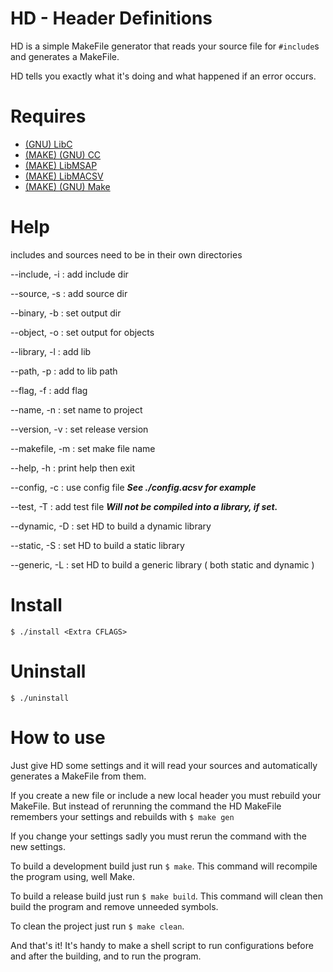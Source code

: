 # HD - Header Definitions

HD is a simple MakeFile generator that reads your source
file for `#include`s and generates a MakeFile.

HD tells you exactly what it's doing and what happened if
an error occurs.

# Requires

 - [(GNU) LibC](https://www.gnu.org/software/libc/)
 - [(MAKE) (GNU) CC](https://gcc.gnu.org/)
 - [(MAKE) LibMSAP](https://github.com/Noah-Arcouette/LibMSAP)
 - [(MAKE) LibMACSV](https://github.com/Noah-Arcouette/LibMACSV)
 - [(MAKE) (GNU) Make](https://www.gnu.org/software/make/)


# Help

includes and sources need to be in their own directories

--include, -i  : add include dir

--source, -s   : add source dir

--binary, -b   : set output dir

--object, -o   : set output for objects

--library, -l  : add lib

--path, -p     : add to lib path

--flag, -f     : add flag

--name, -n     : set name to project

--version, -v  : set release version

--makefile, -m : set make file name

--help, -h     : print help then exit

--config, -c   : use config file ***See ./config.acsv for example***

--test, -T     : add test file ***Will not be compiled into 
a library, if set.***

--dynamic, -D  : set HD to build a dynamic library

--static, -S   : set HD to build a static library

--generic, -L  : set HD to build a generic library ( both static and dynamic )

# Install

`$ ./install <Extra CFLAGS>`


# Uninstall

`$ ./uninstall`


# How to use

Just give HD some settings and it will read your sources and 
automatically generates a MakeFile from them.

If you create a new file or include a new local header you
must rebuild your MakeFile. But instead of rerunning the command
the HD MakeFile remembers your settings and rebuilds with 
`$ make gen`

If you change your settings sadly you must rerun the command with
the new settings.

To build a development build just run `$ make`.
This command will recompile the program using, well Make.

To build a release build just run `$ make build`.
This command will clean then build the program and 
remove unneeded symbols.

To clean the project just run `$ make clean`.

And that's it! It's handy to make a shell script to run
configurations before and after the building, and to run the 
program.
